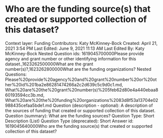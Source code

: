 # Who are the funding source(s) that created or supported collection of this dataset?

Context layer: Funding
Contributors: Katy McKinney-Bock
Created: April 21, 2021 3:54 PM
Last Edited: June 9, 2021 11:13 AM
Last Edited By: Katy McKinney-Bock
Nested Question ids: 1619045700000Please provide agency and grant number or other identifying information for this dataset.,1623262500000What are the grant number(s)?,1623262800000What are the funding organizations?
Nested Questions: Please%20provide%20agency%20and%20grant%20number%20or%20other%20id%201ba2e86281474266a2c2d639c5c9d0c1.md, What%20are%20the%20grant%20number(s)%205feb62d80e4a440ebaa860193594cc3b.md, What%20are%20the%20funding%20organizations%2083d8f53a13704e02988435cefaa5bde1.md
Question (description - optional): A description of the sources of funding that created or supported collection of this dataset.
Question (summary): What are the funding sources?
Question Type: Short Description (List)
Question Type (deprecated): Short Answer
id: 1619045640000Who are the funding source(s) that created or supported collection of this dataset?